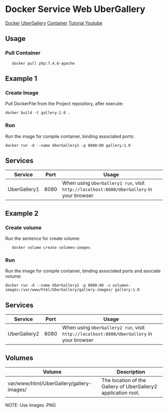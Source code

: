 # Docker Service Web UberGallery

[Docker](http://docker.com) 
[UberGallery](https://www.ubergallery.net/)
[Container](https://hub.docker.com/_/php?tab=tags)
[Tutorial Youtube](https://www.youtube.com/watch?v=q9REKHDArIM)

## Usage
### Pull Container
    
       docker pull php:7.4.6-apache

## Example 1

### Create Image

Pull DockerFile from the Project repository, after execute:

    docker build -t gallery:1.0 .

### Run

Run the image for compile container, binding associated ports:

    docker run -d --name UberGallery1 -p 8080:80 gallery:1.0

## Services

Service     | Port | Usage
------------|------|------
UberGallery1| 8080 | When using `UberGallery1 run`, visit `http://localhost:8080/UberGallery` in your browser

## Example 2

### Create volume
Run the sentence for create volume:

       docker volume create volumen-images

### Run

Run the image for compile container, binding associated ports and asociate volume:

    docker run -d --name UberGallery2 -p 8080:80 -v volumen-images:/var/www/html/UberGallery/gallery-images/ gallery:1.0

## Services

Service     | Port | Usage
------------|------|------
UberGallery2| 8080 | When using `UberGallery2 run`, visit `http://localhost:8080/UberGallery` in your browser

## Volumes

Volume          | Description
----------------|-------------
var/www/html/UberGallery/gallery-images/| The location of the Gallery of UberGallery2 application root.

NOTE: Use images .PNG


